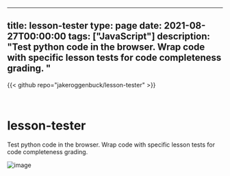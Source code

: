 
---
title: lesson-tester
type: page
date: 2021-08-27T00:00:00
tags: ["JavaScript"]
description: "Test python code in the browser. Wrap code with specific lesson tests for code completeness grading. "
---

{{< github repo="jakeroggenbuck/lesson-tester" >}}

<br>

# lesson-tester
Test python code in the browser. Wrap code with specific lesson tests for code completeness grading. 

![image](https://user-images.githubusercontent.com/35516367/131204478-116ad300-0cc4-4ffa-ba9e-5802a8b0f36d.png)
